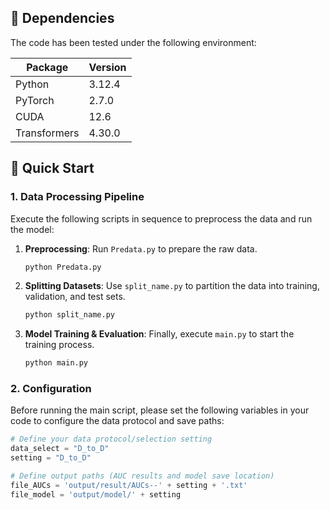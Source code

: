 ## 🔧 Dependencies
The code has been tested under the following environment:  

| Package           | Version   |
|-------------------|-----------|
| Python            | 3.12.4    |
| PyTorch           | 2.7.0     |
| CUDA              | 12.6      |
| Transformers      | 4.30.0    |


## 🚀 Quick Start

### 1. Data Processing Pipeline
Execute the following scripts in sequence to preprocess the data and run the model:

1.  **Preprocessing**: Run `Predata.py` to prepare the raw data.
    ```bash
    python Predata.py
    ```

2.  **Splitting Datasets**: Use `split_name.py` to partition the data into training, validation, and test sets.
    ```bash
    python split_name.py
    ```

3.  **Model Training & Evaluation**: Finally, execute `main.py` to start the training process.
    ```bash
    python main.py
    ```

### 2. Configuration
Before running the main script, please set the following variables in your code to configure the data protocol and save paths:
```python
# Define your data protocol/selection setting
data_select = "D_to_D"
setting = "D_to_D"

# Define output paths (AUC results and model save location)
file_AUCs = 'output/result/AUCs--' + setting + '.txt'
file_model = 'output/model/' + setting
